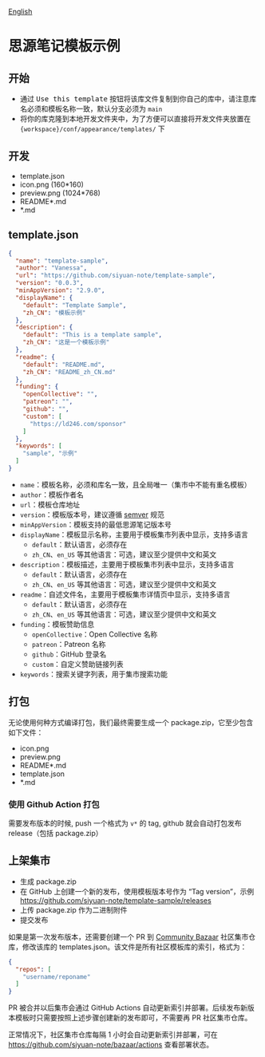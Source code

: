 [English](https://github.com/siyuan-note/template-sample/blob/main/README.md)

# 思源笔记模板示例

## 开始

* 通过 <kbd>Use this template</kbd> 按钮将该库文件复制到你自己的库中，请注意库名必须和模板名称一致，默认分支必须为 `main`
* 将你的库克隆到本地开发文件夹中，为了方便可以直接将开发文件夹放置在 `{workspace}/conf/appearance/templates/` 下

## 开发

* template.json
* icon.png (160*160)
* preview.png (1024*768)
* README*.md
* *.md

## template.json

```json
{
  "name": "template-sample",
  "author": "Vanessa",
  "url": "https://github.com/siyuan-note/template-sample",
  "version": "0.0.3",
  "minAppVersion": "2.9.0",
  "displayName": {
    "default": "Template Sample",
    "zh_CN": "模板示例"
  },
  "description": {
    "default": "This is a template sample",
    "zh_CN": "这是一个模板示例"
  },
  "readme": {
    "default": "README.md",
    "zh_CN": "README_zh_CN.md"
  },
  "funding": {
    "openCollective": "",
    "patreon": "",
    "github": "",
    "custom": [
      "https://ld246.com/sponsor"
    ]
  },
  "keywords": [
    "sample", "示例"
  ]
}
```

* `name`：模板名称，必须和库名一致，且全局唯一（集市中不能有重名模板）
* `author`：模板作者名
* `url`：模板仓库地址
* `version`：模板版本号，建议遵循 [semver](https://semver.org/lang/zh-CN/) 规范
* `minAppVersion`：模板支持的最低思源笔记版本号
* `displayName`：模板显示名称，主要用于模板集市列表中显示，支持多语言
    * `default`：默认语言，必须存在
    * `zh_CN`、`en_US` 等其他语言：可选，建议至少提供中文和英文
* `description`：模板描述，主要用于模板集市列表中显示，支持多语言
    * `default`：默认语言，必须存在
    * `zh_CN`、`en_US` 等其他语言：可选，建议至少提供中文和英文
* `readme`：自述文件名，主要用于模板集市详情页中显示，支持多语言
    * `default`：默认语言，必须存在
    * `zh_CN`、`en_US` 等其他语言：可选，建议至少提供中文和英文
* `funding`：模板赞助信息
    * `openCollective`：Open Collective 名称
    * `patreon`：Patreon 名称
    * `github`：GitHub 登录名
    * `custom`：自定义赞助链接列表
* `keywords`：搜索关键字列表，用于集市搜索功能

## 打包

无论使用何种方式编译打包，我们最终需要生成一个 package.zip，它至少包含如下文件：

* icon.png
* preview.png
* README*.md
* template.json
* *.md

### 使用 Github Action 打包

需要发布版本的时候, push 一个格式为 `v*` 的 tag, github 就会自动打包发布 release（包括 package.zip）


## 上架集市

* 生成 package.zip
* 在 GitHub 上创建一个新的发布，使用模板版本号作为 “Tag
  version”，示例 https://github.com/siyuan-note/template-sample/releases
* 上传 package.zip 作为二进制附件
* 提交发布

如果是第一次发布版本，还需要创建一个 PR 到 [Community Bazaar](https://github.com/siyuan-note/bazaar) 社区集市仓库，修改该库的
templates.json。该文件是所有社区模板库的索引，格式为：

```json
{
  "repos": [
    "username/reponame"
  ]
}
```

PR 被合并以后集市会通过 GitHub Actions 自动更新索引并部署。后续发布新版本模板时只需要按照上述步骤创建新的发布即可，不需要再
PR 社区集市仓库。

正常情况下，社区集市仓库每隔 1 小时会自动更新索引并部署，可在 https://github.com/siyuan-note/bazaar/actions 查看部署状态。
